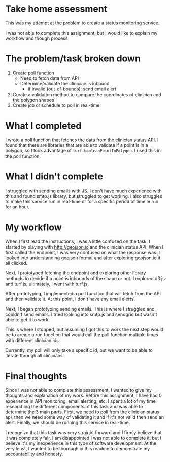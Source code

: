 # Take home assessment
This was my attempt at the problem to create a status monitoring service. 

I was not able to complete this assignment, but I would like to explain my workflow and though process
# The problem/task broken down
1. Create poll function
   - Need to fetch data from API
   - Determine/validate the clinician is inbound
     - if invalid (out-of-bounds): send email alert
2. Create a validation method to compare the coordinates of clinician and the polygon shapes
3. Create job or schedule to poll in real-time

# What I completed
I wrote a poll function that fetches the data from the clinician status API. I found that there are libraries that are able to validate if a point is in a polygon, so I took advantage of `turf.booleanPointInPolygon`. I used this in the poll function. 

# What I didn't complete
I struggled with sending emails with JS. I don't have much experience with this and found smtp.js library, but struggled to get working. I also struggled to make this service run in real-time or for a specific period of time ie run for an hour. 

# My workflow
When I first read the instructions, I was a little confused on the task. I started by playing with http://geojson.io and the clinician status API. When I first called the endpoint, I was very confused on what the response was. I looked into understanding geojson format and after exploring geojson.io it all clicked. 

Next, I prototyped fetching the endpoint and exploring other library methods to decide if a point is inbounds of the shape or not. I explored d3.js and turf.js; ultimately, I went with turf.js.

After prototyping, I implemented a poll function that will fetch from the API and then validate it. At this point, I don't have any email alerts. 

Next, I began prototyping sending emails. This is where I struggled and couldn't send emails. I tried looking into smtp.js and sendgrid but wasn't able to get it to work. 

This is where I stopped, but assuming I got this to work the next step would be to create a run function that would call the poll function multiple times with different clinician ids. 

Currently, my poll will only take a specific id, but we want to be able to iterate through all clinicians. 

# Final thoughts
Since I was not able to complete this assessment, I wanted to give my thoughts and explanation of my work. Before this assignment, I have had 0 experience in API monitoring, email alerting, etc. I spent a lot of my time researching the different components of this task and was able to determine the 3 main parts. First, we need to poll from the clinician status api, then we need some way of validating it and if it's not valid then send an alert. Finally, we should be running this service in real-time. 

I recognize that this task was very straight forward and I firmly believe that it was completely fair. I am disappointed I was not able to complete it, but I believe it's my inexperience in this type of software development. At the very least, I wanted to be thorough in this readme to demonstrate my accountability and honesty. 